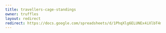 ```yaml
---
title: travellers-cage-standings
owner: truffles
layout: redirect
redirect: https://docs.google.com/spreadsheets/d/1PhqXlg6ELUNEx4iXlbT4mMSAaINsMmhUY_W2f8OqpZs/edit?ts=5fb43e4f#gid=268823414
---
```

